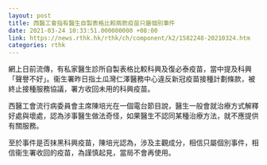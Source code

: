 ```yaml
---
layout: post
title: 西醫工會指有醫生自製表格比較兩款疫苗只屬個別事件
date: 2021-03-24 10:33:51.000000000 +08:00
link: https://news.rthk.hk/rthk/ch/component/k2/1582248-20210324.htm
categories: rthk
---
```


網上日前流傳，有私家醫生診所自製表格比較科興及復必泰疫苗，當中提及科興「聲譽不好」。衞生署昨日指土瓜灣仁澤醫務中心違反新冠疫苗接種計劃條款，被終止接種服務協議，署方收回未用的科興疫苗。

西醫工會流行病委員會主席陳培光在一個電台節目說，醫生一般會就治療方式解釋好處與壞處，認為涉事醫生做法奇怪，如果醫生不認同某種治療方法，就不應提供有關服務。

至於事件是否抹黑科興疫苗，陳培光認為，涉及主觀成分，相信只屬個別事件，相信衞生署收回的疫苗，為謹慎起見，當局不會再使用。
